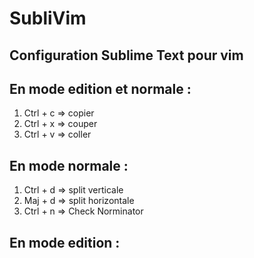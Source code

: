 SubliVim
========

Configuration Sublime Text pour vim
-------------

En mode edition et normale :
-------------
1.	Ctrl + c => copier
2.	Ctrl + x => couper
3.	Ctrl + v => coller


En mode normale :
-------------
1.	Ctrl + d => split verticale
2.	Maj + d  => split horizontale
3.	Ctrl + n => Check Norminator

En mode edition :
-------------
